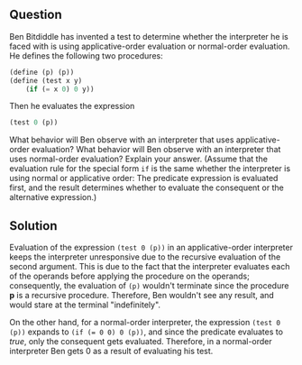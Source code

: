 Question
--------
Ben Bitdiddle has invented a test to determine whether the interpreter he is
faced with is using applicative-order evaluation or normal-order evaluation.
He defines the following two procedures:
```scheme
(define (p) (p))
(define (test x y)
    (if (= x 0) 0 y))
```
Then he evaluates the expression
```scheme
(test 0 (p))
```
What behavior will Ben observe with an interpreter that uses applicative-order
evaluation? What behavior will Ben observe with an interpreter that uses
normal-order evaluation? Explain your answer. (Assume that the evaluation rule
for the special form `if` is the same whether the interpreter is using normal or
applicative order: The predicate expression is evaluated first, and the result
determines whether to evaluate the consequent or the alternative expression.) 

Solution
--------
Evaluation of the expression `(test 0 (p))` in an applicative-order interpreter
keeps the interpreter unresponsive due to the recursive evaluation of the second
argument. This is due to the fact that the interpreter evaluates each of the
operands before applying the procedure on the operands; consequently, the
evaluation of `(p)` wouldn't terminate since the procedure **p** is a recursive
procedure. Therefore, Ben wouldn't see any result, and would stare at the
terminal "indefinitely".

On the other hand, for a normal-order interpreter, the expression `(test 0 (p))`
expands to `(if (= 0 0) 0 (p))`, and since the predicate evaluates to _true_,
only the consequent gets evaluated. Therefore, in a normal-order interpreter
Ben gets 0 as a result of evaluating his test.
